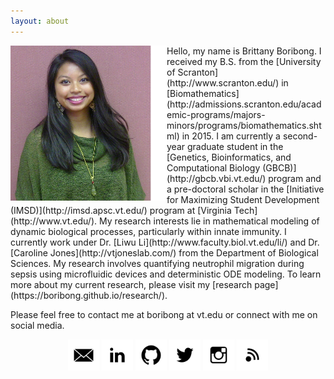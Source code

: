```yaml
---
layout: about
---
```


<img align="left" src="/assets/img/BORIBONG-Image.png" width="250" height="248" />
Hello, my name is Brittany Boribong. I received my B.S. from the [University of Scranton](http://www.scranton.edu/) in [Biomathematics](http://admissions.scranton.edu/academic-programs/majors-minors/programs/biomathematics.shtml) in 2015. I am currently a second-year graduate student in the [Genetics, Bioinformatics, and Computational Biology (GBCB)](http://gbcb.vbi.vt.edu/) program and a pre-doctoral scholar in the [Initiative for Maximizing Student Development (IMSD)](http://imsd.apsc.vt.edu/) program at [Virginia Tech](http://www.vt.edu/). My research interests lie in mathematical modeling of dynamic biological processes, particularly within innate immunity. I currently work under Dr. [Liwu Li](http://www.faculty.biol.vt.edu/li/) and Dr. [Caroline Jones](http://vtjoneslab.com/) from the Department of Biological Sciences. My research involves quantifying neutrophil migration during sepsis using microfluidic devices and deterministic ODE modeling. To learn more about my current research, please visit my [research page](https://boribong.github.io/research/).

Please feel free to contact me at boribong at vt.edu or connect with me on social media. 

<center><a href="mailto:boribong@vt.edu"><img src="/assets/img/Email-Icon.png" alt="mailto:boribong@vt.edu" title="mailto:boribong@vt.edu" width="50" height="50" /></a>
<a href="https://linkedin.com/in/brittany-boribong"><img src="/assets/img/LinkedIn-Icon.png" alt="https://linkedin.com/in/brittany-boribong" title="https://linkedin.com/in/brittany-boribong" width="50" height="50" /></a>
<a href="https://github.com/boribong"><img src="/assets/img/GitHub-Icon.png" alt="https://github.com/boribong" title="https://github.com/boribong" width="50" height="50" /></a>
<a href="mhttps://twitter.com/bboribong_"><img src="/assets/img/Twitter-Icon.png" alt="https://twitter.com/bboribong_" title="https://twitter.com/bboribong_" width="50" height="50" /></a>
<a href="https://instagram.com/bboribong"><img src="/assets/img/Instagram-Icon.png" alt="https://instagram.com/bboribong" title="https://instagram.com/bboribong" width="50" height="50" /></a>
<a href="https://boribong.github.io/feed/feed.pfp-s17.xml"><img src="/assets/img/RSS-Icon.png" alt="https://boribong.github.io/feed/feed.pfp-s17.xml" title="https://boribong.github.io/feed/feed.pfp-s17.xml" width="50" height="50" /></a></center>
